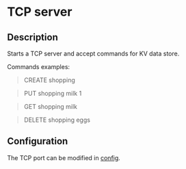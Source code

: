 # TCP server

## Description
Starts a TCP server and accept commands for KV data store.

Commands examples:

>CREATE shopping

>PUT shopping milk 1

>GET shopping milk

>DELETE shopping eggs

## Configuration

The TCP port can be modified in [config](config/config.exs).
